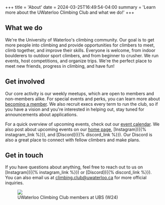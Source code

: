 +++
title = 'About'
date = 2024-03-25T16:49:54-04:00
summary = 'Learn more about the UWaterloo Climbing Club and what we do!'
+++

## What we do
We're the University of Waterloo's climbing community. Our goal is to get more people into climbing and provide opportunities for climbers to meet, climb together, and improve their skills. Everyone is welcome, from indoor boulderers to outdoor sport climbers, and from beginner to crusher. We run events, host competitions, and organize trips. We're the perfect place to meet new friends, progress in climbing, and have fun!

## Get involved
Our core activity is our weekly meetups, which are open to members and non-members alike. For special events and perks, you can learn more about [becoming a member](/membership). We also recruit execs every term to run the club, so if you have a vision and you're interested in helping out, stay tuned for announcements about applications.

For a quick overview of upcoming events, check out our [event calendar](/events). We also post about upcoming events on our [home page](/), [Instagram]({{% instagram_link %}}), and [Discord]({{% discord_link %}}). Our Discord is also a great place to connect with fellow climbers and make plans.

## Get in touch
If you have questions about anything, feel free to reach out to us on [Instagram]({{% instagram_link %}}) or [Discord]({{% discord_link %}}). You can also email us at [climbing.club@uwaterloo.ca](mailto:climbing.club@uwaterloo.ca) for more official inquiries.



<figure>
  <img src="/group_pic.jpeg">
  <figcaption>UWaterloo Climbing Club members at UBS (W24)</figcaption>
</figure>

